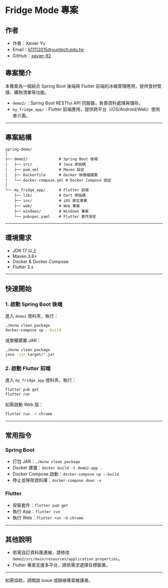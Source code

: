 # Fridge Mode 專案

## 作者
- 作者：Xavier Yu
- Email：b11112015@yuntech.edu.tw
- GitHub：[xavier-92](https://github.com/xavier-92)

## 專案簡介
本專案為一個結合 Spring Boot 後端與 Flutter 前端的冰箱管理應用，提供食材管理、購物清單等功能。
- `demo2/`：Spring Boot RESTful API 伺服器，負責資料處理與儲存。
- `my_fridge_app/`：Flutter 前端應用，提供跨平台（iOS/Android/Web）使用者介面。

---

## 專案結構
```
spring-demo/
│
├── demo2/              # Spring Boot 後端
│   ├── src/            # Java 原始碼
│   ├── pom.xml         # Maven 設定
│   ├── Dockerfile      # Docker 映像檔建置
│   └── docker-compose.yml # Docker Compose 設定
│
└── my_fridge_app/      # Flutter 前端
    ├── lib/            # Dart 原始碼
    ├── ios/            # iOS 原生專案
    ├── web/            # Web 專案
    ├── windows/        # Windows 專案
    └── pubspec.yaml    # Flutter 套件設定
```

---

## 環境需求
- JDK 17 以上
- Maven 3.6+
- Docker & Docker Compose
- Flutter 3.x

---

## 快速開始

### 1. 啟動 Spring Boot 後端

進入 `demo2` 資料夾，執行：
```bash
./mvnw clean package
docker-compose up --build
```
或單獨建置 JAR：
```bash
./mvnw clean package
java -jar target/*.jar
```

### 2. 啟動 Flutter 前端

進入 `my_fridge_app` 資料夾，執行：
```bash
flutter pub get
flutter run
```
如需啟動 Web 版：
```bash
flutter run -d chrome
```

---

## 常用指令

### Spring Boot
- 打包 JAR：`./mvnw clean package`
- Docker 建置：`docker build -t demo2-app .`
- Docker Compose 啟動：`docker-compose up --build`
- 停止並移除資料庫：`docker-compose down -v`

### Flutter
- 安裝套件：`flutter pub get`
- 執行 App：`flutter run`
- 執行 Web：`flutter run -d chrome`

---

## 其他說明
- 若需自訂資料庫連線，請修改 `demo2/src/main/resources/application.properties`。
- Flutter 專案支援多平台，請依需求選擇目標裝置。

---

如需協助，請開啟 issue 或聯絡專案維護者。
